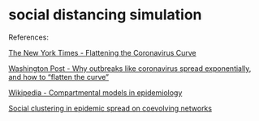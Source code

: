 # social distancing simulation

References:

[The New York Times - Flattening the Coronavirus Curve](https://www.nytimes.com/article/flatten-curve-coronavirus.html)

[Washington Post - Why outbreaks like coronavirus
spread exponentially, and
how to “flatten the curve”](https://www.washingtonpost.com/graphics/2020/world/corona-simulator/)

[Wikipedia - Compartmental models in epidemiology](https://en.wikipedia.org/wiki/Compartmental_models_in_epidemiology)

[Social clustering in epidemic spread on coevolving networks](https://journals.aps.org/pre/abstract/10.1103/PhysRevE.99.062301)
